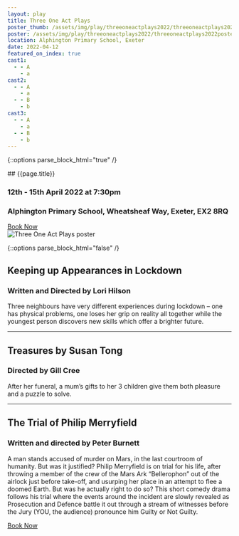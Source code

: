 ```yaml
---
layout: play
title: Three One Act Plays
poster_thumb: /assets/img/play/threeoneactplays2022/threeoneactplays2022thumb.jpg
poster: /assets/img/play/threeoneactplays2022/threeoneactplays2022poster.jpg
location: Alphington Primary School, Exeter
date: 2022-04-12
featured_on_index: true
cast1:
  - - A
    - a
cast2:
  - - A
    - a
  - - B
    - b
cast3:
  - - A
    - a
  - - B
    - b
---
```


{::options parse_block_html="true" /}

<div class="jumbotron">
## {{page.title}}
<h3> <i class="far fa-calendar-alt"></i> 12th - 15th April 2022 at 7:30pm</h3>
<h3> <i class="fas fa-map-marker-alt"></i> Alphington Primary School, Wheatsheaf Way, Exeter, EX2 8RQ</h3>
<a class="btn btn-primary" href="{{ site.social_links.ticketsource }}" role="button">Book Now</a>
</div>

<div class="row text-center">
<div class="col-1">
</div>
<div class="col-10">
<img class="img-fluid" src="{{ "/assets/img/play/threeoneactplays2022/threeoneactplays2022poster.jpg" | relative_url }}" alt="Three One Act Plays poster" />
</div>
<div class="col-1">
</div>
</div>

{::options parse_block_html="false" /}

## Keeping up Appearances in Lockdown
### Written and Directed by Lori Hilson

Three neighbours have very different experiences during lockdown – one has physical problems, one loses her grip on reality all
together while the youngest person discovers new skills which offer a brighter future.

---

## Treasures by Susan Tong
### Directed by Gill Cree

After her funeral, a mum’s gifts to her 3 children give them both pleasure and a puzzle to solve.

---

## The Trial of Philip Merryfield
### Written and directed by Peter Burnett

A man stands accused of murder on Mars, in the last courtroom of humanity. But was it justified? Philip Merryfield is on trial
for his life, after throwing a member of the crew of the Mars Ark “Bellerophon” out of the airlock just before take-off, and usurping
her place in an attempt to flee a doomed Earth. 
But was he actually right to do so? This short comedy drama follows his trial where the events around the incident are slowly
revealed as Prosecution and Defence battle it out through a stream of witnesses before the Jury (YOU, the audience) pronounce him Guilty or Not Guilty.


<p class="text-center"><a class="btn btn-primary" href="{{ site.social_links.ticketsource }}" role="button">Book Now</a></p>
<!--p class="text-center"><a href="{{ "/assets/img/play/theuppercrust2021/theuppercrust2021poster.jpg" | relative_url}}" role="button">Download Poster</a></p>
<p class="text-center"><a href="{{ "/assets/img/play/theuppercrust2021/theuppercrust2021bookingform.pdf" | relative_url }}" role="button">Download Booking Form</a></p-->

